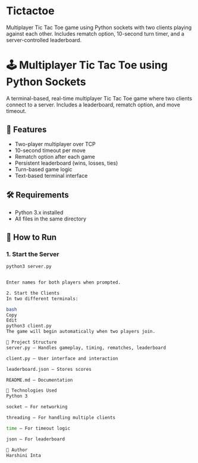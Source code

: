 # Tictactoe
Multiplayer Tic Tac Toe game using Python sockets with two clients playing against each other. Includes rematch option, 10-second turn timer, and a server-controlled leaderboard.



# 🕹️ Multiplayer Tic Tac Toe using Python Sockets

A terminal-based, real-time multiplayer Tic Tac Toe game where two clients connect to a server. Includes a leaderboard, rematch option, and move timeout.

## 📌 Features

- Two-player multiplayer over TCP
- 10-second timeout per move
- Rematch option after each game
- Persistent leaderboard (wins, losses, ties)
- Turn-based game logic
- Text-based terminal interface

## 🛠 Requirements

- Python 3.x installed
- All files in the same directory

## 🚀 How to Run

### 1. Start the Server
```bash
python3 server.py


Enter names for both players when prompted.

2. Start the Clients
In two different terminals:

bash
Copy
Edit
python3 client.py
The game will begin automatically when two players join.

📁 Project Structure
server.py – Handles gameplay, timing, rematches, leaderboard

client.py – User interface and interaction

leaderboard.json – Stores scores

README.md – Documentation

🧰 Technologies Used
Python 3

socket – For networking

threading – For handling multiple clients

time – For timeout logic

json – For leaderboard

👤 Author
Harshini Inta


